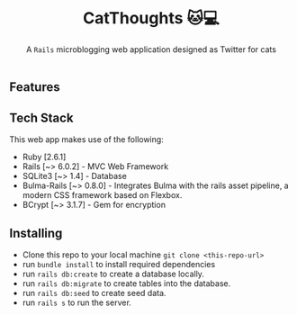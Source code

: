 <h1 align="center">CatThoughts 🐱💻 </h1>

<div align="center">
  A <code>Rails</code> microblogging web application designed as Twitter for cats
</div>

<br />

## Features 


## Tech Stack
This web app makes use of the following:
- Ruby [2.6.1]
- Rails [~> 6.0.2] - MVC Web Framework
- SQLite3 [~> 1.4] - Database
- Bulma-Rails [~> 0.8.0] - Integrates Bulma with the rails asset pipeline, a modern CSS framework based on Flexbox.
- BCrypt [~> 3.1.7] - Gem for encryption

## Installing

- Clone this repo to your local machine `git clone <this-repo-url>`
- run `bundle install` to install required dependencies
- run `rails db:create` to create a database locally.
- run `rails db:migrate` to create tables into the database.
- run `rails db:seed` to create seed data.
- run `rails s` to run the server. 
